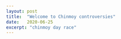 ```yaml
---
layout: post
title:  "Welcome to Chinmoy controversies"
date:   2020-06-25
excerpt: "chinmoy day race"
---
```


